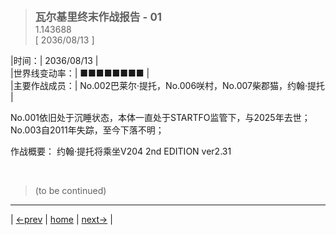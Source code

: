 > <big> **瓦尔基里终末作战报告 - 01** </big>  
> 1.143688  
> [ 2036/08/13 ]

|时间：| 2036/08/13 |  
|世界线变动率：| ■■■■■■■■ |  
|主要作战成员：| No.002巴莱尔·提托，No.006咲村，No.007柴郡猫，约翰·提托 |  

No.001依旧处于沉睡状态，本体一直处于STARTFO监管下，与2025年去世；  
No.003自2011年失踪，至今下落不明；  

作战概要：
约翰·提托将乘坐V204 2nd EDITION ver2.31








<br/>

> (to be continued)
---

| [←prev](./00) | [home](../../) | [next→](./00) |
